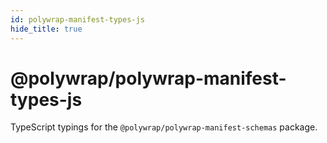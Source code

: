 ```yaml
---
id: polywrap-manifest-types-js
hide_title: true
---
```


# @polywrap/polywrap-manifest-types-js

TypeScript typings for the `@polywrap/polywrap-manifest-schemas` package.
